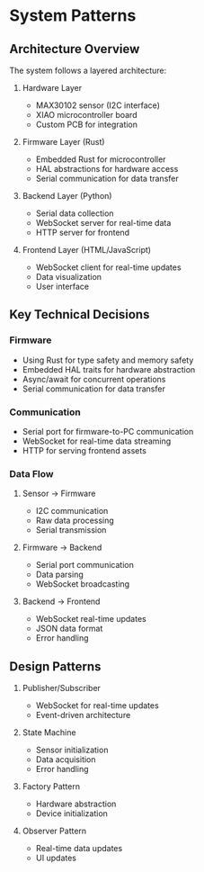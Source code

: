 # System Patterns

## Architecture Overview
The system follows a layered architecture:

1. Hardware Layer
   - MAX30102 sensor (I2C interface)
   - XIAO microcontroller board
   - Custom PCB for integration

2. Firmware Layer (Rust)
   - Embedded Rust for microcontroller
   - HAL abstractions for hardware access
   - Serial communication for data transfer

3. Backend Layer (Python)
   - Serial data collection
   - WebSocket server for real-time data
   - HTTP server for frontend

4. Frontend Layer (HTML/JavaScript)
   - WebSocket client for real-time updates
   - Data visualization
   - User interface

## Key Technical Decisions

### Firmware
- Using Rust for type safety and memory safety
- Embedded HAL traits for hardware abstraction
- Async/await for concurrent operations
- Serial communication for data transfer

### Communication
- Serial port for firmware-to-PC communication
- WebSocket for real-time data streaming
- HTTP for serving frontend assets

### Data Flow
1. Sensor → Firmware
   - I2C communication
   - Raw data processing
   - Serial transmission

2. Firmware → Backend
   - Serial port communication
   - Data parsing
   - WebSocket broadcasting

3. Backend → Frontend
   - WebSocket real-time updates
   - JSON data format
   - Error handling

## Design Patterns
1. Publisher/Subscriber
   - WebSocket for real-time updates
   - Event-driven architecture

2. State Machine
   - Sensor initialization
   - Data acquisition
   - Error handling

3. Factory Pattern
   - Hardware abstraction
   - Device initialization

4. Observer Pattern
   - Real-time data updates
   - UI updates